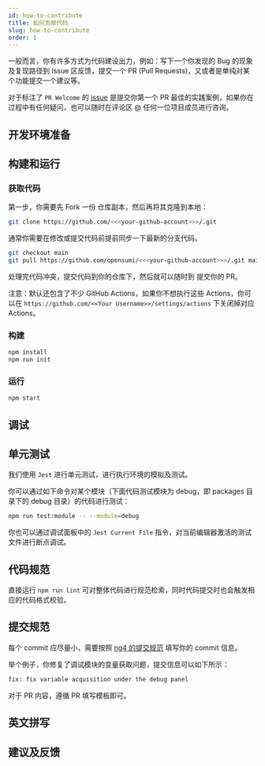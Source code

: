 ```yaml
---
id: how-to-contribute
title: 如何贡献代码
slug: how-to-contribute
order: 1
---
```


一般而言，你有许多方式为代码建设出力，例如：写下一个你发现的 Bug 的现象及复现路径到 Issue 区反馈，提交一个 PR (Pull Requests)，又或者是单纯对某个功能提交一个建议等。

对于标注了 `PR Welcome` 的 [issue]() 是提交你第一个 PR 最佳的实践案例，如果你在过程中有任何疑问，也可以随时在评论区 @ 任何一位项目成员进行咨询。

## 开发环境准备


## 构建和运行


### 获取代码

第一步，你需要先 Fork 一份 仓库副本，然后再将其克隆到本地：

```bash
git clone https://github.com/<<<your-github-account>>>/.git
```

通常你需要在修改或提交代码前提前同步一下最新的分支代码。

```bash
git checkout main
git pull https://github.com/opensumi/<<<your-github-account>>>/.git main
```

处理完代码冲突，提交代码到你的仓库下，然后就可以随时到 提交你的 PR。

注意：默认还包含了不少 GitHub Actions，如果你不想执行这些 Actions，你可以在 `https://github.com/<<Your Username>>/settings/actions` 下关闭掉对应 Actions。

### 构建

```bash
npm install
npm run init
```
### 运行

```bash
npm start
```

## 调试



## 单元测试

我们使用 `Jest` 进行单元测试，进行执行环境的模拟及测试。

你可以通过如下命令对某个模块（下面代码测试模块为 debug，即 packages 目录下的 debug 目录）的代码进行测试：

```bash
npm run test:module -- --module=debug
```

你也可以通过调试面板中的 `Jest Current File` 指令，对当前编辑器激活的测试文件进行断点调试。

## 代码规范

直接运行 `npm run lint` 可对整体代码进行规范检索，同时代码提交时也会触发相应的代码格式校验。

## 提交规范

每个 commit 应尽量小，需要按照 [ng4 的提交规范](https://www.npmjs.com/package/@commitlint/config-conventional#type-enum) 填写你的 commit 信息。

举个例子，你修复了调试模块的变量获取问题，提交信息可以如下所示：

```txt
fix: fix variable acquisition under the debug panel
```

对于 PR 内容，遵循 PR 填写模板即可。

## 英文拼写

## 建议及反馈

